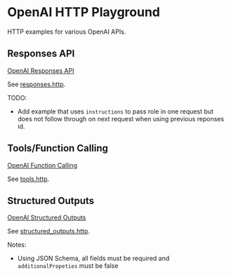 # OpenAI HTTP Playground

HTTP examples for various OpenAI APIs.

## Responses API

[OpenAI Responses API](https://platform.openai.com/docs/guides/structured-outputs?api-mode=responses)

See [responses.http](responses.http).

TODO:
- Add example that uses `instructions` to pass role in one request but does not follow through on next request when using previous reponses id.

## Tools/Function Calling
[OpenAI Function Calling](https://platform.openai.com/docs/guides/function-calling?api-mode=responses)

See [tools.http](tools.http).

## Structured Outputs
[OpenAI Structured Outputs](https://platform.openai.com/docs/guides/structured-outputs?api-mode=responses)

See [structured_outputs.http](structured_outputs.http).

Notes:
- Using JSON Schema, all fields must be required and `additionalPropeties` must be false
